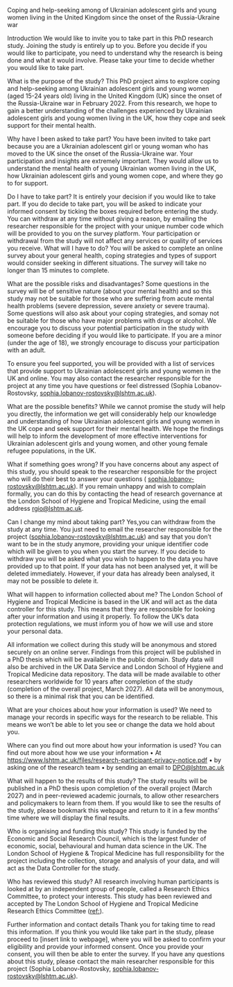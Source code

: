 Coping and help-seeking among of Ukrainian adolescent girls and young women living in the United Kingdom since the onset of the Russia-Ukraine war

Introduction
We would like to invite you to take part in this PhD research study. Joining the study is entirely up to you. Before you decide if you would like to participate, you need to understand why the research is being done and what it would involve. Please  take your time to decide whether you would like to take part.  

What is the purpose of the study? 
This PhD project aims to explore coping and help-seeking among Ukrainian adolescent girls and young women (aged 15-24 years old) living in the United Kingdom (UK) since the onset of the Russia-Ukraine war in February 2022. From this research, we hope to gain a better understanding of the challenges experienced by Ukrainian adolescent girls and young women living in the UK, how they cope and seek support for their mental health.

Why have I been asked to take part?
You have been invited to take part because you are a Ukrainian adolescent girl or young woman who has moved to the UK since the onset of the Russia-Ukraine war. Your participation and insights are extremely important. They would allow us to understand the mental health of young Ukrainian women living in the UK, how Ukrainian adolescent girls and young women cope, and where they go to for support.

Do I have to take part?
It is entirely your decision if you would like to take part. If you do decide to take part, you will be asked to indicate your informed consent by ticking the boxes required before entering the study. You can withdraw at any time without giving a reason, by emailing the researcher responsible for the project with your unique number code which will be provided to you on the survey platform. Your participation or withdrawal from the study will not affect any services or quality of services you receive. 
What will I have to do?
You will be asked to complete an online survey about your general health, coping strategies and types of support would consider seeking in different situations. The survey will take no longer than 15 minutes to complete. 

What are the possible risks and disadvantages? 
Some questions in the survey will be of sensitive nature (about your mental health) and so this study may not be suitable for those who are suffering from acute mental health problems (severe depression, severe anxiety or severe trauma). Some questions will also ask about your coping strategies, and somay not be suitable for those who have major problems with drugs or alcohol. We encourage you to discuss your potential participation in the study with someone before deciding if you would like to participate. If you are a minor (under the age of 18), we strongly encourage to discuss your participation with an adult. 

To ensure you feel supported, you will be provided with a list of  services that provide support to Ukrainian adolescent girls and young women in the UK and online. You may also contact the researcher responsible for the project at any time you have questions or feel distressed (Sophia Lobanov-Rostovsky, sophia.lobanov-rostovsky@lshtm.ac.uk).

What are the possible benefits? 
While we cannot promise the study will help you directly, the information we get will considerably help our knowledge and understanding of how Ukrainian adolescent girls and young women in the UK cope and seek support for their mental health. We hope the findings will help to inform the development of more effective interventions for Ukrainian adolescent girls and young women, and other young female refugee populations, in the UK. 

What if something goes wrong? 
If you have concerns about any aspect of this study, you should speak to the researcher responsible for the project who will do their best to answer your questions ( sophia.lobanov-rostovsky@lshtm.ac.uk). If you remain unhappy and wish to complain formally, you can do this by contacting the head of research governance at the London School of Hygiene and Tropical Medicine, using the email address rgio@lshtm.ac.uk.

Can I change my mind about taking part?
Yes,you can withdraw from the study at any time. You just need to email the researcher responsible for the project (sophia.lobanov-rostovsky@lshtm.ac.uk) and say that you don’t want to be in the study anymore, providing your unique identifier code which will be given to you when you start the survey. If you decide to withdraw you will be asked what you wish to happen to the data you have provided up to that point. If your data has not been analysed yet, it will be deleted immediately. However, if your data has already been analysed, it may not be possible to delete it.

What will happen to information collected about me? 
The London School of Hygiene and Tropical Medicine is based in the UK and will act as the data controller for this study.  This means that they are responsible for looking after your information and using it properly.  To follow the UK’s data protection regulations, we must inform you of how we will use and store your personal data. 

All information we collect during this study will be anonymous and stored securely on an online server. Findings from this project will be published in a PhD thesis which will be available in the public domain. Study data will also be archived in the UK Data Service and London School of Hygiene and Tropical Medicine data repository. The data will be made available to other researchers worldwide for 10 years after completion of the study (completion of the overall project, March 2027).  All data will be anonymous, so there is a minimal risk that you can be identified.

What are your choices about how your information is used?
We need to manage your records in specific ways for the research to be reliable. This means we won’t be able to let you see or change the data we hold about you. 

Where can you find out more about how your information is used?
You can find out more about how we use your information
•	At https://www.lshtm.ac.uk/files/research-participant-privacy-notice.pdf 
•	by asking one of the research team
•	by sending an email to DPO@lshtm.ac.uk 

What will happen to the results of this study? 
The study results will be published in a PhD thesis upon completion of the overall project (March 2027) and in peer-reviewed academic journals, to allow other researchers and policymakers to learn from them.  If you would like to see the results of the study, please bookmark this webpage and return to it in a few months’ time where we will display the final results.

Who is organising and funding this study?
This study is funded by the Economic and Social Research Council, which is the largest funder of economic, social, behavioural and human data science in the UK. The London School of Hygiene & Tropical Medicine has full responsibility for the project including the collection, storage and analysis of your data, and will act as the Data Controller for the study.  

Who has reviewed this study? 
All research involving human participants is looked at by an independent group of people, called a Research Ethics Committee, to protect your interests. This study has been reviewed and accepted by The London School of Hygiene and Tropical Medicine Research Ethics Committee (<ref:>).  

Further information and contact details 
Thank you for taking time to read this information.  If you think you would like take part in the study, please proceed to [insert link to webpage], where you will be asked to confirm your eligibility and provide your informed consent.  Once you provide your consent, you will then be able to enter the survey. If you have any questions about this study, please contact the main researcher responsible for this project (Sophia Lobanov-Rostovsky, sophia.lobanov-rostovsky@lshtm.ac.uk).
